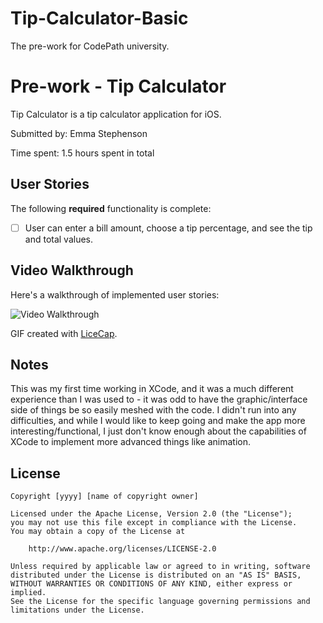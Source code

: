 # Tip-Calculator-Basic
The pre-work for CodePath university. 

# Pre-work - Tip Calculator

Tip Calculator is a tip calculator application for iOS.

Submitted by: Emma Stephenson

Time spent: 1.5 hours spent in total

## User Stories

The following **required** functionality is complete:
* [ ] User can enter a bill amount, choose a tip percentage, and see the tip and total values.

## Video Walkthrough 

Here's a walkthrough of implemented user stories:

<img src='http://i.imgur.com/link/to/your/gif/file.gif' title='Video Walkthrough' width='' alt='Video Walkthrough' />

GIF created with [LiceCap](http://www.cockos.com/licecap/).

## Notes
This was my first time working in XCode, and it was a much different experience than I was used to - it was odd to have the
graphic/interface side of things be so easily meshed with the code. I didn't run into any difficulties, and while I would
like to keep going and make the app more interesting/functional, I just don't know enough about the capabilities of XCode to 
implement more advanced things like animation.

## License

    Copyright [yyyy] [name of copyright owner]

    Licensed under the Apache License, Version 2.0 (the "License");
    you may not use this file except in compliance with the License.
    You may obtain a copy of the License at

        http://www.apache.org/licenses/LICENSE-2.0

    Unless required by applicable law or agreed to in writing, software
    distributed under the License is distributed on an "AS IS" BASIS,
    WITHOUT WARRANTIES OR CONDITIONS OF ANY KIND, either express or implied.
    See the License for the specific language governing permissions and
    limitations under the License.
